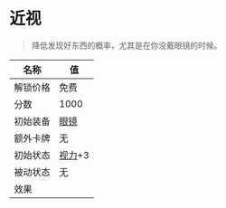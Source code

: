 # 近视  
> 降低发现好东西的概率，尤其是在你没戴眼镜的时候。  
  
名称  |  值  
----  |  ----  
解锁价格  |  免费  
分数  |  1000  
初始装备  |  [眼镜](Glasses.md)  
额外卡牌  |  无  
初始状态  |  [视力](Myopia.md)+3  
被动状态  |  无  
效果  |    


<script>document.title="近视 - 卡牌生存百科 Card Survival Wiki";</script>